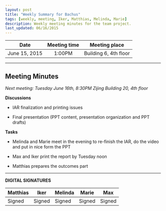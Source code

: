 ```yaml
---
layout: post
title: "Weekly Summary for Bachus"
tags: [weekly, meeting, Iker, Matthias, Melinda, Marie]
description: Weekly meeting minutes for the team project.
last_updated: 06/16/2015
---
```


|**Date** |**Meeting time**|**Meeting place**
| ------------- |:----------------:|:-------:
|June 15, 2015| 1:00PM | Building 6, 4th floor

----------

Meeting Minutes
------
*Next meeting: Tuesday June 16th, 8:30PM Zijing Building 20, 4th floor*


**Discussions**

* IAR finalization and printing issues

* Final presentation (PPT content, presentation organization and PPT drafts)


**Tasks**

* Melinda and Marie meet in the evening to re-finish the IAR, do the video and put in nice form the PPT

* Max and Iker print the report by Tuesday noon

* Matthias prepares the outcomes part

----------

**DIGITAL SIGNATURES**

|**Matthias** |**Iker**|**Melinda**|**Marie**|**Max**|
|----------------|----------------|----------------|----------------|----------------|
| Signed | Signed |Signed |Signed | Signed |
